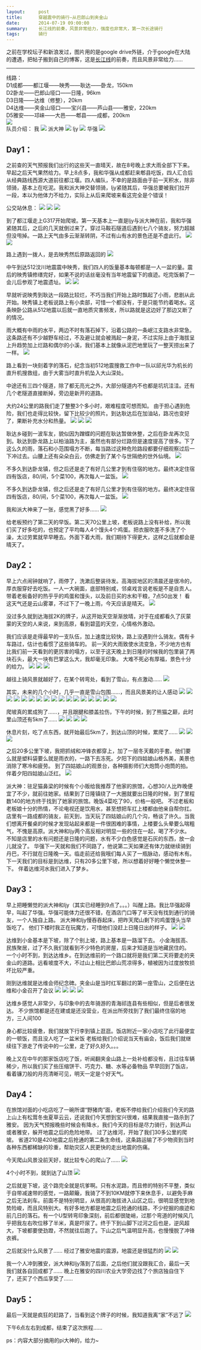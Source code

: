 ```yaml
---
layout:     post
title:      穿越震中的骑行—从巴郎山到夹金山
date:       2014-07-19 09:00:00
summary:    长江线的前奏，风景非常给力，强度也非常大，第一次长途骑行
tags:       骑行
---
```


之前在学校坛子和新浪发过，图片用的是google drive外链，介于google在大陆的遭遇，把帖子搬到自己的博客，这是[长江线][100]的前奏，而且风景非常给力……


----------
线路：</br>
D1成都——都江堰——映秀——耿达——卧龙，150km</br>
D2卧龙——巴郎山垭口——日隆，96km<br>
D3日隆——达维（修整），20km<br>
D4达维——夹金山垭口——宝兴县——芦山县——雅安，220km<br>
D5雅安——邛崃——大邑——郫县——成都，200km</br>
![][1]</br>
队员介绍：
我
![][2]
派大神
![][3]
ljy
![][4]
华强
![][5]

**Day1：**
-----
之前查的天气预报我们出行的这些天一直晴天，故在8号晚上求大雨全部下下来。早起之后天气果然给力。早上8点多，我和华强从成都赶来郫县吃饭，四人汇合后从经典路线西源大道前往都江堰。四人编队，不幸的是路面由于前一天积水，除非领骑，基本上在吃泥。我和派大神交替领骑，ljy紧随其后，华强总要被我们拉开一段，本以为他体力不给力，实际上从后来爬坡来看这完全是个错误！

公交站休息：
![][6]
![][7]
![][8]

到了都江堰走上G317开始爬坡。第一天基本上一直是ljy与派大神在前，我和华强紧随其后，之后的几天就倒过来了。穿过马鞍石隧道后遇到七八个骑友，努力超越但没甩掉。一路上天气由多云渐渐转阴，不过有山有水的景色还是不虚此行。
![][9]
![][10]

路上遇到一拨人，是去映秀然后原路返回的
![][12]

中午到达512汶川地震震中映秀，我们四人的饭量基本每顿都是一人一盆的量。震后的映秀镇修缮完好，如果不说的话丝毫没有当年地震留下的痕迹。吃完饭躺了一会儿后参观了地震遗址。
![][13]
![][14]

早就听说映秀到耿达一段路比较烂，不巧当我们开始上路时飘起了小雨，悲剧从此开始。映秀镇上老板说路上有小卖部，可惜一个都没有，于是只能节约着喝水。这条映卧公路从512地震以后就一直地质灾害频发，所以路就是这边好了那边又断了的情况。

雨大概有中雨的水平，两边不时有落石掉下，沿着公路的一条岷江支路水非常急。这条路还有不少越野车经过，不及避让就会被溅起一身泥，不过实际上由于海拔呈上升趋势加上烂路和偶尔的小溪，我们基本上就像从泥巴地里玩了一整天捞出来了一样。
![][15]

路上看到一块刻着字的落石，纪念当初512地震搜救工作中一队以邱光华为机长的直升机搜救组，由于大雾当时直升机坠入大山深处。

中途还有三四个隧道，除了都无亮光之外，大部分隧道内不也都是坑坑洼洼。还有几个老隧道直接断掉，旁边是新开的道路。

大约24公里的路我们走了整整3个多小时，艰难程度可想而知。
由于担心遇到危险，我们也走得比较快，留下比较少的照片。到达耿达后在加油站，路况也变好了，果断补充水分和热量。
![][16]
![][17]
![][18]

耿达乡碰到一波车友，貌似因为蹭蝶的问题在耿达暂做休整，之后在卧龙再次见到。耿达到卧龙路上以柏油路为主，虽然也有部分烂路但是速度提高了很多。下了这么久的雨，落石和小范围塌方不断，每当路过这种危险路段都要仔细观察过后一下冲过去。山腰上还有朵朵白云，仿佛走到了某个与世隔绝的世外仙境。
![][19]

不多久到达卧龙镇，但之后还是走了有好几公里才到有住宿的地方。最终决定住宿四有饭店，80/间，5个菜100，再次每人一盆饭。
![][20]

不多久到达卧龙镇，但之后还是走了有好几公里才到有住宿的地方。最终决定住宿四有饭店，80/间，5个菜100，再次每人一盆饭。
![][21]

我和派大神来了一张，感觉黑了好多……
![][22]

给老板预约了第二天的早饭。第二天70公里上坡，老板说路上没有补给，所以我们买了好多吃的，也预定了平均每人4个馒头4个鸡蛋。把衣服吹差不多洗了个澡，太过劳累就早早睡去。外面下着大雨，我们期待下得更大，这样之后就都会是晴天了。

**Day2：**
-----
早上六点闹钟就响了，雨停了，洗漱后整装待发。高海拔地区的清晨还是很冷的，厚衣服穿好去吃饭。一人一大碗面，底部特别咸，邻桌戏言说老板是不是自贡人。
带着老板备好的热乎乎的鸡蛋和馒头，以及前日买的水和干粮，7点50出发！
看这天气还是云山雾罩，不过下了一晚上雨，今天应该是晴天。
![][23]

没过多久就到达海拔2K的牌子，从这开始天空渐渐放晴，对于在成都看久了灰蒙蒙的天空的人来说，来到高原，看到碧蓝的天空，心情格外激动。

我们应该是走得最早的一支队伍，加上速度比较快，路上没遇到什么骑友。偶有卡车路过，估计也看惯了这些骑车的。
前一天的大雨致使水流变急，不少地方也有比我们前一天看到的更厉害的塌方，以至于这天晚上到日隆的时候我的包里装了两块石头，最大一块有巴掌这么大，我却毫无印象。
大难不死必有厚福，景色十分的给力。
![][24]
![][25]
![][26]

越往上骑风景就越好了，在某个转弯处，看到了雪山，有点激动……
![][27]

其实，未来的几个小时，几乎一直是雪山包围……，而且风景美的让人感动
![][28]
![][29]
![][30]
![][31]
![][32]
![][33]
![][34]
![][35]
![][36]
![][37]
![][38]
![][39]
![][40]
![][41]
![][42]
![][43]
![][44]

爬坡真的累成狗了……，并且跟腱和膝盖拉伤，下午的时候，到了熊猫之巅，此时里山顶还有5km了……
![][45]
![][46]
![][47]
![][48]

休息片刻，吃了点东西，就开始最后5km了，到达山顶的时候，累爬了……
![][49]
![][50]
![][51]

之后20多公里下坡，我把抓绒和冲锋衣都穿上，加了一层冬天戴的手套。他们要么就是塑料袋要么就是雨衣的，一路下去冻死。夕阳下的四姑娘山格外美，美景也消除了寒冷和疲劳。
到了四姑娘山的观景台，各种摄影师们大炮筒小炮筒的拍。伴着夕阳四姑娘山泛红。
![][52]

派大神：驻足猫鼻梁的时候有个小贩给我推荐了他家的旅馆，心想30/人比昨晚便宜了不少，就前往她家。结果到了日隆镇绕了一大圈就要出日隆的时候，到了里程数140的地方终于找到了她家的旅馆。晚饭4菜吃了90，价格一般吧。
不过老板和老板娘十分的热情，不论电视还是饮用水，甚至想把车扛上楼都由他亲自帮你扛。店里有一路成都的骑友，前天到，当天玩了四姑娘山的几个沟，畅谈了许久。当我们想离开餐桌的时候才发现站起来都是一件很困难的事情，上楼要么头晕要么喘粗气，不愧是高原。派大神和ljy两个高反相对明显一些的住在一起，喝了不少水。不知是店里的水有问题还是日隆的问题，水有不少白色感觉是石灰的东西，放一会儿就没了。
华强下一天就和我们不同路了，他说第二天如果还有体力就继续骑到丹巴，不行就在日隆晚一天。临走前还给我哦们每人买了一瓶脉动，感动有木有。
下一天我们的目标是到达维，只有20多公里下坡，所以想着好好睡个懒觉休整一下。
伴着达维河水我们进入了梦乡。

**Day3：**
-----

早上把睡懒觉的派大神和ljy（其实已经睡到9点了。。。）叫醒上路。我比华强起得早，叫起了华强。华强可能体力还很不错，在酒店门口等了半天没有找到通行的骑友，一个人独自上路。
派大神和ljy慢吞吞起床，把昨天爬山剩下的鸡蛋馒头当早饭吃了。
他们下楼时我正在玩魔方，可惜他们没赶上日隆日出的样子。
![][53]
![][54]

达维到小金基本是下坡，除了个别上坡，路上基本是一路溜下去。
小金海拔高、民族聚居，过了不久我们就看到不少特色的房屋，后来才知道是当地藏民住的。
一个小时不到，到达达维乡。在到达维前的一个路口就将是我们第二天将要走的夹金山的道路。远看坡度不大，不过山上相比巴郎山荒凉得多，植被因为过度放牧损坏比较严重。

刚到达维就是达维会师纪念碑。夹金山是当时红军翻过的第一座雪山，之后便在达维和小金召开了会议
![][55]
![][56]
![][57]
![][58]

达维乡感觉人非常少，与印象中的去年骑游的青海祁连县有些相似，但是后者很发达。
不少旅馆都是还在建或是还没营业，在派出所旁找到了我们最终住宿的地方，三人间100

身心都比较疲惫，我们就放下行李到镇上逛逛。饭店附近一家小店吃了此行最便宜的一顿饭，而且没人吃了一盆米饭
老板给我们介绍说当天有庙会，饭后我们就继续往下游走了传说中的一公里，走了好久好久。。。


晚上又在中午的那家饭店吃了饭，听闻翻夹金山路上一处补给都没有，且过往车辆稀少，所以我们买了些压缩饼干、巧克力、糖、水等必备物品
早早回到了饭店，看着镰刀般的月亮清晰可见，明天一定是个好天气。

**Day4：**
-----
在旅馆对面的小吃店吃了一碗所谓“野猪肉”面，老板不停给我们介绍我们今天的路上山上有松茸冬虫夏草云云，还说我们今天想到宝兴很难，结果我直接一路杀到了雅安。
因为天气预报晚些时候会有降水，我们今天的目标是尽力骑行，到达芦山或者雅安，躲开地震之后的危险地带。
过了达维河，开始了我们30多公里的爬坡。
省道210是420地震之后抢通的第二条生命线，这条路运输了不少物资到当时各种东西都稀缺的珍重，帮助灾区人民更快的走出地震的伤痛。

今天爬山风景没前天好，就比较专心的爬山了……
![][59]

4个小时不到，就到达了山顶
![][60]

之后就是下坡，这个路完全就是坑爹啊。只有水泥路，而且修的特别不平整，类似于自带减速带的感觉，一路颠簸，我骑了不到10KM就停下来休息手，以避免手麻之后无法刹车。前面不是特别明显，从很高的海拔进入山区之后，很明显感觉到地势险峻，而且风特别大。有好多地方都是地震之后抢通的线路，不少挖掘的痕迹和前几日的落石。有一个U型转弯印象深刻，前后都很陡峭，过那个弯道的时候风几乎把我左右吹位移了半米，真是吓尿了。终于下到山脚下过河之后也是，逆风超大，下坡都要使劲蹬，不然就往后跑了。下山之后气温明显升高，也慢慢脱了冲锋衣裤。

之后就没什么风景了……
经过了雅安地震的震源，地震还是很猛烈的
![][61]
![][62]

我一个人冲到雅安，派大神和ljy落到了后面，之后他们就没跟我汇合，最后一天我们就各自回成都了……
晚上在雅安的四川农业大学旁边找了个旅店独自住下了，还买了个西瓜享受了……

**Day5：**
-----
最后一天就是疯狂的赶路了，当看到这个牌子的时候，我知道我离“家”不远了
![][63]

下午6点左右到成都，结束了这次旅程……

ps：内容大部分摘用的pi大神的，给力~

[100]: http://192.168.1.1:4000/2014/07/19/14%E5%A4%A9%E7%8B%AC%E9%AA%912463km%EF%BC%8C%E6%88%90-%E5%8D%97%E4%BA%AC%EF%BC%88%E9%95%BF%E6%B1%9F%E7%BA%BF%EF%BC%89/
[1]: http://int64ago-blog.qiniudn.com/xhx1.jpg
[2]: http://int64ago-blog.qiniudn.com/xhx2.JPG
[3]: http://int64ago-blog.qiniudn.com/xhx3.JPG
[4]: http://int64ago-blog.qiniudn.com/xhx4.JPG
[5]: http://int64ago-blog.qiniudn.com/xhx5.JPG
[6]: http://int64ago-blog.qiniudn.com/xhx6.JPG
[7]: http://int64ago-blog.qiniudn.com/xhx7.JPG
[8]: http://int64ago-blog.qiniudn.com/xhx8.JPG
[9]: http://int64ago-blog.qiniudn.com/xhx9.JPG
[10]: http://int64ago-blog.qiniudn.com/xhx10.JPG
[11]: http://int64ago-blog.qiniudn.com/xhx11.JPG
[12]: http://int64ago-blog.qiniudn.com/xhx12.JPG
[13]: http://int64ago-blog.qiniudn.com/xhx13.JPG
[14]: http://int64ago-blog.qiniudn.com/xhx14.JPG
[15]: http://int64ago-blog.qiniudn.com/xhx15.JPG
[16]: http://int64ago-blog.qiniudn.com/xhx16.JPG
[17]: http://int64ago-blog.qiniudn.com/xhx17.JPG
[18]: http://int64ago-blog.qiniudn.com/xhx18.JPG
[19]: http://int64ago-blog.qiniudn.com/xhx19.JPG
[20]: http://int64ago-blog.qiniudn.com/xhx20.JPG
[21]: http://int64ago-blog.qiniudn.com/xhx21.JPG
[22]: http://int64ago-blog.qiniudn.com/xhx22.JPG
[23]: http://int64ago-blog.qiniudn.com/xhx23.JPG
[24]: http://int64ago-blog.qiniudn.com/xhx24.JPG
[25]: http://int64ago-blog.qiniudn.com/xhx25.JPG
[26]: http://int64ago-blog.qiniudn.com/xhx26.JPG
[27]: http://int64ago-blog.qiniudn.com/xhx27.JPG
[28]: http://int64ago-blog.qiniudn.com/xhx28.JPG
[29]: http://int64ago-blog.qiniudn.com/xhx29.JPG
[30]: http://int64ago-blog.qiniudn.com/xhx30.JPG
[31]: http://int64ago-blog.qiniudn.com/xhx31.JPG
[32]: http://int64ago-blog.qiniudn.com/xhx32.JPG
[33]: http://int64ago-blog.qiniudn.com/xhx33.JPG
[34]: http://int64ago-blog.qiniudn.com/xhx34.JPG
[35]: http://int64ago-blog.qiniudn.com/xhx35.JPG
[36]: http://int64ago-blog.qiniudn.com/xhx36.JPG
[37]: http://int64ago-blog.qiniudn.com/xhx37.JPG
[38]: http://int64ago-blog.qiniudn.com/xhx38.JPG
[39]: http://int64ago-blog.qiniudn.com/xhx39.JPG
[40]: http://int64ago-blog.qiniudn.com/xhx40.JPG
[41]: http://int64ago-blog.qiniudn.com/xhx41.JPG
[42]: http://int64ago-blog.qiniudn.com/xhx42.JPG
[43]: http://int64ago-blog.qiniudn.com/xhx43.JPG
[44]: http://int64ago-blog.qiniudn.com/xhx44.JPG
[45]: http://int64ago-blog.qiniudn.com/xhx45.JPG
[46]: http://int64ago-blog.qiniudn.com/xhx46.JPG
[47]: http://int64ago-blog.qiniudn.com/xhx47.JPG
[48]: http://int64ago-blog.qiniudn.com/xhx48.JPG
[49]: http://int64ago-blog.qiniudn.com/xhx49.JPG
[50]: http://int64ago-blog.qiniudn.com/xhx50.JPG
[51]: http://int64ago-blog.qiniudn.com/xhx51.JPG
[52]: http://int64ago-blog.qiniudn.com/xhx52.jpg
[53]: http://int64ago-blog.qiniudn.com/xhx53.JPG
[54]: http://int64ago-blog.qiniudn.com/xhx54.JPG
[55]: http://int64ago-blog.qiniudn.com/xhx55.JPG
[56]: http://int64ago-blog.qiniudn.com/xhx56.JPG
[57]: http://int64ago-blog.qiniudn.com/xhx57.JPG
[58]: http://int64ago-blog.qiniudn.com/xhx58.JPG
[59]: http://int64ago-blog.qiniudn.com/xhx59.JPG
[60]: http://int64ago-blog.qiniudn.com/xhx60.JPG
[61]: http://int64ago-blog.qiniudn.com/xhx61.JPG
[62]: http://int64ago-blog.qiniudn.com/xhx62.JPG
[63]: http://int64ago-blog.qiniudn.com/xhx63.JPG
